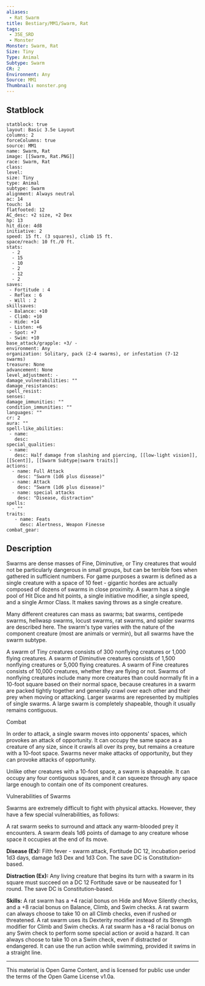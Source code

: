 ```yaml
---
aliases:
 - Rat Swarm
title: Bestiary/MM1/Swarm, Rat
tags: 
 - 35E_SRD
 - Monster
Monster: Swarm, Rat
Size: Tiny
Type: Animal
Subtype: Swarm
CR: 2
Environnent: Any
Source: MM1
Thumbnail: monster.png
---
```


## Statblock

```statblock
statblock: true
layout: Basic 3.5e Layout
columns: 2
forceColumns: true
source: MM1 
name: Swarm, Rat
image: [[Swarm, Rat.PNG]]
race: Swarm, Rat
class: 
level: 
size: Tiny
type: Animal
subtype: Swarm
alignment: Always neutral
ac: 14
touch: 14
flatfooted: 12
AC_desc: +2 size, +2 Dex
hp: 13
hit_dice: 4d8
initiative: 2
speed: 15 ft. (3 squares), climb 15 ft.
space/reach: 10 ft./0 ft.
stats:
  - 2
  - 15
  - 10
  - 2
  - 12
  - 2
saves:
 - Fortitude : 4
 - Reflex : 6
 - Will : 2
skillsaves:
 - Balance: +10
 - Climb: +10
 - Hide: +14
 - Listen: +6
 - Spot: +7
 - Swim: +10
base_attack/grapple: +3/ -
environment: Any
organization: Solitary, pack (2-4 swarms), or infestation (7-12 swarms)
treasure: None
advancement: None
level_adjustment: -
damage_vulnerabilities: ""
damage_resistances: 
spell_resist: 
senses: 
damage_immunities: ""
condition_immunities: ""
languages: ""
cr: 2
aura: ""
spell-like_abilities:
 - name: 
   desc: 
special_qualities:
 - name:
   desc: Half damage from slashing and piercing, [[low-light vision]], [[Scent]], [[Swarm Subtype|swarm traits]]
actions:
  - name: Full Attack
    desc: "Swarm (1d6 plus disease)"
  - name: Attack
    desc: "Swarm (1d6 plus disease)"
  - name: special attacks
    desc: "Disease, distraction"
spells:
  - ""
traits:
   - name: Feats
     desc: Alertness, Weapon Finesse
combat_gear:  
```

## Description



Swarms are dense masses of Fine, Diminutive, or Tiny creatures that would not be particularly dangerous in small groups, but can be terrible foes when gathered in sufficient numbers. For game purposes a swarm is defined as a single creature with a space of 10 feet - gigantic hordes are actually composed of dozens of swarms in close proximity. A swarm has a single pool of Hit Dice and hit points, a single initiative modifier, a single speed, and a single Armor Class. It makes saving throws as a single creature.

Many different creatures can mass as swarms; bat swarms, centipede swarms, hellwasp swarms, locust swarms, rat swarms, and spider swarms are described here. The swarm's type varies with the nature of the component creature (most are animals or vermin), but all swarms have the swarm subtype.

A swarm of Tiny creatures consists of 300 nonflying creatures or 1,000 flying creatures. A swarm of Diminutive creatures consists of 1,500 nonflying creatures or 5,000 flying creatures. A swarm of Fine creatures consists of 10,000 creatures, whether they are flying or not. Swarms of nonflying creatures include many more creatures than could normally fit in a 10-foot square based on their normal space, because creatures in a swarm are packed tightly together and generally crawl over each other and their prey when moving or attacking. Larger swarms are represented by multiples of single swarms. A large swarm is completely shapeable, though it usually remains contiguous.

Combat

In order to attack, a single swarm moves into opponents' spaces, which provokes an attack of opportunity. It can occupy the same space as a creature of any size, since it crawls all over its prey, but remains a creature with a 10-foot space. Swarms never make attacks of opportunity, but they can provoke attacks of opportunity.

Unlike other creatures with a 10-foot space, a swarm is shapeable. It can occupy any four contiguous squares, and it can squeeze through any space large enough to contain one of its component creatures.

Vulnerabilities of Swarms

Swarms are extremely difficult to fight with physical attacks. However, they have a few special vulnerabilities, as follows:

A rat swarm seeks to surround and attack any warm-blooded prey it encounters. A swarm deals 1d6 points of damage to any creature whose space it occupies at the end of its move.


**Disease (Ex):** Filth fever - swarm attack, Fortitude DC 12, incubation period 1d3 days, damage 1d3 Dex and 1d3 Con. The save DC is Constitution-based.


**Distraction (Ex):** Any living creature that begins its turn with a swarm in its square must succeed on a DC 12 Fortitude save or be nauseated for 1 round. The save DC is Constitution-based.


**Skills:** A rat swarm has a +4 racial bonus on Hide and Move Silently checks, and a +8 racial bonus on Balance, Climb, and Swim checks. A rat swarm can always choose to take 10 on all Climb checks, even if rushed or threatened. A rat swarm uses its Dexterity modifier instead of its Strength modifier for Climb and Swim checks. A rat swarm has a +8 racial bonus on any Swim check to perform some special action or avoid a hazard. It can always choose to take 10 on a Swim check, even if distracted or endangered. It can use the run action while swimming, provided it swims in a straight line.

---

This material is Open Game Content, and is licensed for public use under the terms of the Open Game License v1.0a.
